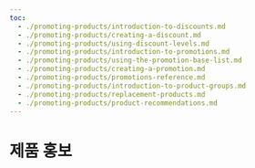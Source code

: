 ```yaml
---
toc:
  - ./promoting-products/introduction-to-discounts.md
  - ./promoting-products/creating-a-discount.md
  - ./promoting-products/using-discount-levels.md
  - ./promoting-products/introduction-to-promotions.md
  - ./promoting-products/using-the-promotion-base-list.md
  - ./promoting-products/creating-a-promotion.md
  - ./promoting-products/promotions-reference.md
  - ./promoting-products/introduction-to-product-groups.md
  - ./promoting-products/replacement-products.md
  - ./promoting-products/product-recommendations.md
---
```

# 제품 홍보


